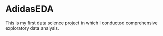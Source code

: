 # AdidasEDA
This is my first data science project in which I conducted comprehensive exploratory data analysis.
